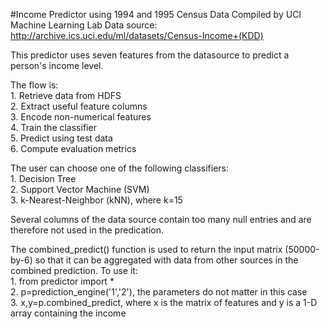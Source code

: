 #Income Predictor using 1994 and 1995 Census Data Compiled by UCI Machine Learning Lab
Data source: http://archive.ics.uci.edu/ml/datasets/Census-Income+(KDD)

This predictor uses seven features from the datasource to predict a person's income level.

The flow is:<br />
    1. Retrieve data from HDFS<br />
    2. Extract useful feature columns<br />
    3. Encode non-numerical features<br />
    4. Train the classifier<br />
    5. Predict using test data<br />
    6. Compute evaluation metrics<br />

The user can choose one of the following classifiers:<br />
    1. Decision Tree<br />
    2. Support Vector Machine (SVM)<br />
    3. k-Nearest-Neighbor (kNN), where k=15<br />

Several columns of the data source contain too many null entries and are therefore not used in the predication.<br />

The combined_predict() function is used to return the input matrix (50000-by-6) so that it can be aggregated with data from other sources in the combined prediction. To use it: <br />
	1. from predictor import * <br />
        2. p=prediction_engine('1','2'), the parameters do not matter in this case <br />
	3. x,y=p.combined_predict, where x is the matrix of features and y is a 1-D array containing the income
